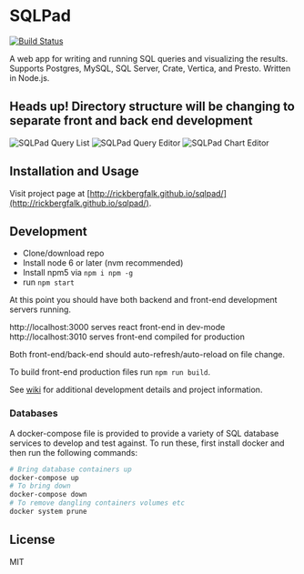 # SQLPad

[![Build Status](https://travis-ci.org/rickbergfalk/sqlpad.svg?branch=master)](https://travis-ci.org/rickbergfalk/sqlpad)

A web app for writing and running SQL queries and visualizing the results. Supports Postgres, MySQL, SQL Server, Crate, Vertica, and Presto. Written in Node.js.

## Heads up! Directory structure will be changing to separate front and back end development

![SQLPad Query List](http://rickbergfalk.github.io/sqlpad/images/screenshots/queries.png)
![SQLPad Query Editor](http://rickbergfalk.github.io/sqlpad/images/screenshots/query-editor.png)
![SQLPad Chart Editor](http://rickbergfalk.github.io/sqlpad/images/screenshots/chart-line.png)

## Installation and Usage

Visit project page at [http://rickbergfalk.github.io/sqlpad/](http://rickbergfalk.github.io/sqlpad/).

## Development

* Clone/download repo
* Install node 6 or later (nvm recommended)
* Install npm5 via `npm i npm -g`
* run `npm start`

At this point you should have both backend and front-end development servers running.

http://localhost:3000 serves react front-end in dev-mode
http://localhost:3010 serves front-end compiled for production

Both front-end/back-end should auto-refresh/auto-reload on file change.

To build front-end production files run `npm run build`.

See [wiki](https://github.com/rickbergfalk/sqlpad/wiki/Development-Guide) for additional development details and project information.

### Databases

A docker-compose file is provided to provide a variety of SQL database services to develop and test against.
To run these, first install docker and then run the following commands:

```sh
# Bring database containers up
docker-compose up
# To bring down
docker-compose down
# To remove dangling containers volumes etc
docker system prune
```

## License

MIT
